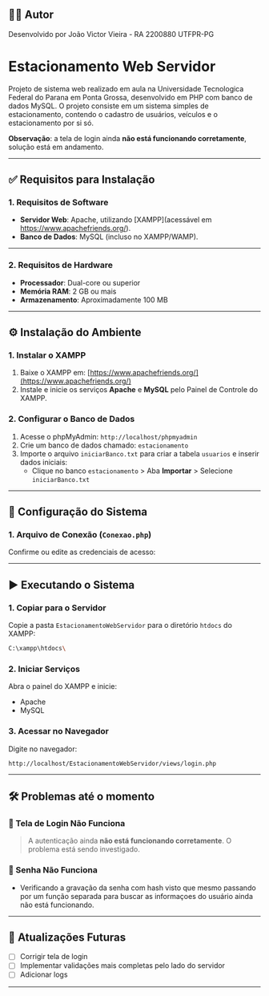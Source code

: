 ## 🧑‍💻 Autor

Desenvolvido por João Victor Vieira - RA 2200880 UTFPR-PG

# Estacionamento Web Servidor

Projeto de sistema web realizado em aula na Universidade Tecnologica Federal do Parana em Ponta Grossa, desenvolvido em PHP com banco de dados MySQL. 
O projeto consiste em um sistema simples de estacionamento, contendo o cadastro de usuários, veículos e o estacionamento por si só.

**Observação**: a tela de login ainda **não está funcionando corretamente**, solução está em andamento.

---

## ✅ Requisitos para Instalação

### 1. Requisitos de Software
- **Servidor Web**: Apache, utilizando [XAMPP](acessável em https://www.apachefriends.org/).
- **Banco de Dados**: MySQL (incluso no XAMPP/WAMP).

--- 

### 2. Requisitos de Hardware
- **Processador**: Dual-core ou superior
- **Memória RAM**: 2 GB ou mais
- **Armazenamento**: Aproximadamente 100 MB

---

## ⚙️ Instalação do Ambiente

### 1. Instalar o XAMPP
1. Baixe o XAMPP em: [https://www.apachefriends.org/](https://www.apachefriends.org/)
2. Instale e inicie os serviços **Apache** e **MySQL** pelo Painel de Controle do XAMPP.

### 2. Configurar o Banco de Dados
1. Acesse o phpMyAdmin: `http://localhost/phpmyadmin`
2. Crie um banco de dados chamado: `estacionamento`
3. Importe o arquivo `iniciarBanco.txt` para criar a tabela `usuarios` e inserir dados iniciais:
   - Clique no banco `estacionamento` > Aba **Importar** > Selecione `iniciarBanco.txt`

---

## 🔧 Configuração do Sistema

### 1. Arquivo de Conexão (`Conexao.php`)
Confirme ou edite as credenciais de acesso:

---

## ▶️ Executando o Sistema

### 1. Copiar para o Servidor
Copie a pasta `EstacionamentoWebServidor` para o diretório `htdocs` do XAMPP:
```bash
C:\xampp\htdocs\
```

### 2. Iniciar Serviços
Abra o painel do XAMPP e inicie:
- Apache
- MySQL

### 3. Acessar no Navegador
Digite no navegador:
```
http://localhost/EstacionamentoWebServidor/views/login.php
```

---

## 🛠️ Problemas até o momento

### 🔴 Tela de Login Não Funciona
> A autenticação ainda **não está funcionando corretamente**. O problema está sendo investigado.


### 🔐 Senha Não Funciona
- Verificando a gravação da senha com hash visto que mesmo passando por um função separada para buscar as informaçoes do usuário ainda não está funcionando.

---

## 🔄 Atualizações Futuras

- [ ] Corrigir tela de login
- [ ] Implementar validações mais completas pelo lado do servidor
- [ ] Adicionar logs 

---

